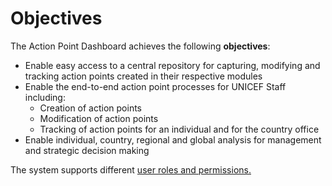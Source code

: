 # Objectives

The Action Point Dashboard achieves the following **objectives**:

* Enable easy access to a central repository for capturing, modifying and tracking action points created in their respective modules
* Enable the end-to-end action point processes for UNICEF Staff including:
  * Creation of action points
  * Modification of action points
  * Tracking of action points for an individual and for the country office
* Enable individual, country, regional and global analysis for management and strategic decision making

The system supports different [user roles and permissions.](user-roles-and-permissions.md)  


